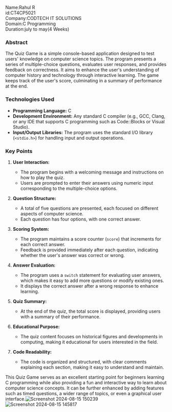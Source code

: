 Name:Rahul R  
id:CT4CP5021  
Company:CODTECH IT SOLUTIONS  
Domain:C Programming  
Duration:july to may(4 Weeks)   

### Abstract
The Quiz Game is a simple console-based application designed to test users' knowledge on computer science topics. The program presents a series of multiple-choice questions, evaluates user responses, and provides feedback on correctness. It aims to enhance the user's understanding of computer history and technology through interactive learning. The game keeps track of the user's score, culminating in a summary of performance at the end.

### Technologies Used
- **Programming Language:** C
- **Development Environment:** Any standard C compiler (e.g., GCC, Clang, or any IDE that supports C programming such as Code::Blocks or Visual Studio).
- **Input/Output Libraries:** The program uses the standard I/O library (`<stdio.h>`) for handling input and output operations.

### Key Points
1. **User Interaction:** 
   - The program begins with a welcoming message and instructions on how to play the quiz.
   - Users are prompted to enter their answers using numeric input corresponding to the multiple-choice options.

2. **Question Structure:**
   - A total of five questions are presented, each focused on different aspects of computer science.
   - Each question has four options, with one correct answer.

3. **Scoring System:**
   - The program maintains a score counter (`score`) that increments for each correct answer.
   - Feedback is provided immediately after each question, indicating whether the user's answer was correct or wrong.

4. **Answer Evaluation:**
   - The program uses a `switch` statement for evaluating user answers, which makes it easy to add more questions or modify existing ones.
   - It displays the correct answer after a wrong response to enhance learning.

5. **Quiz Summary:**
   - At the end of the quiz, the total score is displayed, providing users with a summary of their performance.

6. **Educational Purpose:**
   - The quiz content focuses on historical figures and developments in computing, making it educational for users interested in the field.

7. **Code Readability:**
   - The code is organized and structured, with clear comments explaining each section, making it easy to understand and maintain.

This Quiz Game serves as an excellent starting point for beginners learning C programming while also providing a fun and interactive way to learn about computer science concepts. It can be further enhanced by adding features such as timed questions, a wider range of topics, or even a graphical user interface.![Screenshot 2024-08-15 150239](https://github.com/user-attachments/assets/c177b78d-b8bd-4326-93bf-2601a5491a3a)
![Screenshot 2024-08-15 145817](https://github.com/user-attachments/assets/2dc13f12-5643-4b4e-b7cc-8f452b97ebac)

